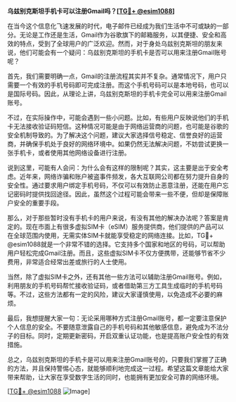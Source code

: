 **乌兹别克斯坦手机卡可以注册Gmail吗？[[TG💪+ @esim1088](https://t.me/s/esim1088)]**

在当今这个信息化飞速发展的时代，电子邮件已经成为我们生活中不可或缺的一部分。无论是工作还是生活，Gmail作为谷歌旗下的邮箱服务，以其便捷、安全和高效的特点，受到了全球用户的广泛欢迎。然而，对于身处乌兹别克斯坦的朋友来说，他们可能会有一个疑问：乌兹别克斯坦的手机卡是否可以用来注册Gmail账号呢？

首先，我们需要明确一点，Gmail的注册流程其实并不复杂。通常情况下，用户只需要一个有效的手机号码即可完成注册。而这个手机号码可以是本地号码，也可以是国际号码。因此，从理论上讲，乌兹别克斯坦的手机卡完全可以用来注册Gmail账号。

不过，在实际操作中，可能会遇到一些小问题。比如，有些用户反映说他们的手机卡无法接收验证码短信。这种情况可能是由于网络运营商的问题，也可能是谷歌的安全机制导致的。为了解决这个问题，建议大家选择信号稳定、信誉良好的运营商，并确保手机处于良好的网络环境中。如果仍然无法解决问题，不妨尝试更换一张手机卡，或者使用其他网络设备进行注册。

说到这里，可能有人会问：为什么会有这样的限制呢？其实，这主要是出于安全考虑。近年来，网络诈骗和账户被盗事件频发，各大互联网公司都在努力提升自身的安全性。通过要求用户绑定手机号码，不仅可以有效防止恶意注册，还能在用户忘记密码时提供找回途径。因此，虽然这个过程可能会带来一些不便，但却是保障账户安全的重要手段。

那么，对于那些暂时没有手机卡的用户来说，有没有其他的解决办法呢？答案是肯定的。现在市面上有很多虚拟SIM卡（eSIM）服务提供商，他们提供的产品可以在全球范围内使用，无需实体SIM卡就能享受稳定的网络连接。比如，TG💪+ @esim1088就是一个非常不错的选择。它支持多个国家和地区的号码，可以帮助用户轻松完成Gmail注册。而且，这些虚拟SIM卡不仅方便携带，还能够节省不少费用，非常适合经常出差或旅行的人士使用。

当然，除了虚拟SIM卡之外，还有其他一些方法可以辅助注册Gmail账号。例如，利用朋友的手机号码帮忙接收验证码，或者借助第三方工具生成临时的手机号码等。不过，这些方法都有一定的风险，建议大家谨慎使用，以免造成不必要的麻烦。

最后，我想提醒大家一句：无论采用哪种方式注册Gmail账号，都一定要注意保护个人信息的安全。不要随意泄露自己的手机号码和其他敏感信息，避免成为不法分子的目标。同时，定期更新密码，开启双重认证功能，也是提高账户安全性的有效措施。

总之，乌兹别克斯坦的手机卡是可以用来注册Gmail账号的，只要我们掌握了正确的方法，并且保持警惕心态，就能够顺利地完成这一过程。希望这篇文章能给大家带来帮助，让大家在享受数字生活的同时，也能拥有更加安全可靠的网络环境。

[[TG💪+ @esim1088](https://t.me/s/esim1088) ![Image](https://i.postimg.cc/4NQfJmqS/Snipaste-2025-05-13-00-14-12.png)]